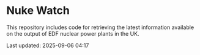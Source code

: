 # Nuke Watch

This repository includes code for retrieving the latest information available on the output of EDF nuclear power plants in the UK.

Last updated: 2025-09-06 04:17
